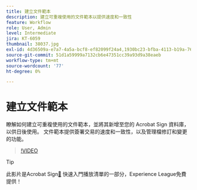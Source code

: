 ```yaml
---
title: 建立文件範本
description: 建立可重複使用的文件範本以提供速度和一致性
feature: Workflow
role: User, Admin
level: Intermediate
jira: KT-6059
thumbnail: 38037.jpg
exl-id: 4d36509a-e7a7-4a5a-bcf8-ef82099f24a4,1930bc23-bfba-4113-b19a-76634667bda3
source-git-commit: 51d1a59999a7132cb6e47351cc39a93d9a38eaeb
workflow-type: tm+mt
source-wordcount: '77'
ht-degree: 0%

---
```


# 建立文件範本

瞭解如何建立可重複使用的文件範本，並將其新增至您的 Acrobat Sign 資料庫，以供日後使用。 文件範本提供簽署交易的速度和一致性，以及管理檔修訂和變更的功能。

>[!VIDEO](https://video.tv.adobe.com/v/3425336?quality=12&learn=on&hidetitle=true&captions=chi_hant)

>[!TIP]
>
>此影片是Acrobat Sign[&#128279;](https://experienceleague.adobe.com/zh-hant/playlists/acrobat-sign-get-started-business-users) 快速入門播放清單的一部分，Experience League免費提供！
